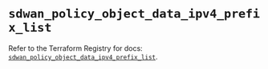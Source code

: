 # `sdwan_policy_object_data_ipv4_prefix_list`

Refer to the Terraform Registry for docs: [`sdwan_policy_object_data_ipv4_prefix_list`](https://registry.terraform.io/providers/ciscodevnet/sdwan/0.8.0/docs/resources/policy_object_data_ipv4_prefix_list).
